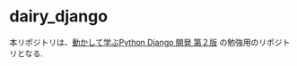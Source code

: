 # dairy_django

本リポジトリは、[動かして学ぶPython Django 開発 第２版](https://www.shoeisha.co.jp/book/detail/9784798174198)
の勉強用のリポジトリとなる.
